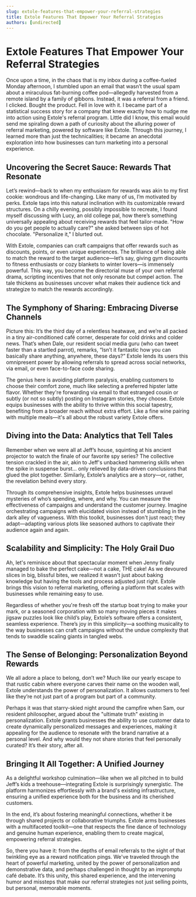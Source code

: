 ```yaml
---
slug: extole-features-that-empower-your-referral-strategies
title: Extole Features That Empower Your Referral Strategies
authors: [undirected]
---
```



# Extole Features That Empower Your Referral Strategies

Once upon a time, in the chaos that is my inbox during a coffee-fueled Monday afternoon, I stumbled upon an email that wasn’t the usual spam about a miraculous fat-burning coffee pod—allegedly harvested from a remote island by a family of gibbons. Instead, it was a referral from a friend. I clicked. Bought the product. Fell in love with it. I became part of a statistical success story for a company that knew exactly how to nudge me into action using Extole's referral program. Little did I know, this email would send me spiraling down a path of curiosity about the alluring power of referral marketing, powered by software like Extole. Through this journey, I learned more than just the technicalities; it became an anecdotal exploration into how businesses can turn marketing into a personal experience.

## Uncovering the Secret Sauce: Rewards That Resonate

Let’s rewind—back to when my enthusiasm for rewards was akin to my first cookie: wondrous and life-changing. Like many of us, I’m motivated by perks. Extole taps into this natural inclination with its customizable reward structures. On a chilly evening, possibly impossible to recreate, I found myself discussing with Lucy, an old college pal, how there’s something universally appealing about receiving rewards that feel tailor-made. "How do you get people to actually care?" she asked between sips of hot chocolate. "Personalize it," I blurted out.

With Extole, companies can craft campaigns that offer rewards such as discounts, points, or even unique experiences. The brilliance of being able to match the reward to the target audience—let’s say, giving gym discounts to fitness enthusiasts or cozy blankets to winter lovers—is immensely powerful. This way, you become the directorial muse of your own referral drama, scripting incentives that not only resonate but compel action. The tale thickens as businesses uncover what makes their audience tick and strategize to match the rewards accordingly.

## The Symphony of Sharing: Embracing Diverse Channels

Picture this: It’s the third day of a relentless heatwave, and we’re all packed in a tiny air-conditioned café corner, desperate for cold drinks and colder news. That’s when Dale, our resident social media guru (who can tweet faster than a startled parrot), remarks, “Isn’t it fantastic how you can basically share anything, anywhere, these days?” Extole lends its users this omnipresent power by allowing referrals to spread across social networks, via email, or even face-to-face code sharing.

The genius here is avoiding platform paralysis, enabling customers to choose their comfort zone, much like selecting a preferred hipster latte flavor. Whether they're forwarding via email to that estranged cousin or subtly (or not so subtly) posting on Instagram stories, they choose. Extole equips businesses with the ability to thrive within this social tapestry, benefiting from a broader reach without extra effort. Like a fine wine pairing with multiple meals—it's all about the robust variety Extole offers. 

## Diving into the Data: Analytics that Tell Tales

Remember when we were all at Jeff’s house, squinting at his ancient projector to watch the finale of our favorite spy series? The collective tension crackled in the air, akin to Jeff's unbacked hammering skills when the spike in suspense burst... only relieved by data-driven conclusions that glued the plot together. Similarly, Extole’s analytics are a story—or, rather, the revelation behind every story.

Through its comprehensive insights, Extole helps businesses unravel mysteries of who’s spending, where, and why. You can measure the effectiveness of campaigns and understand the customer journey. Imagine orchestrating campaigns with elucidated vision instead of stumbling in the dark alley of vagueness. With this toolkit, businesses don't just react; they adapt—adapting various plots like seasoned authors to captivate their audience again and again.

## Scalability and Simplicity: The Holy Grail Duo

Ah, let's reminisce about that spectacular moment when Jenny finally managed to bake the perfect cake—not a cake, THE cake! As we devoured slices in big, blissful bites, we realized it wasn't just about baking knowledge but having the tools and process adjusted just right. Extole brings this vision to referral marketing, offering a platform that scales with businesses while remaining easy to use.

Regardless of whether you're fresh off the startup boat trying to make your mark, or a seasoned corporation with so many moving pieces it makes jigsaw puzzles look like child’s play, Extole’s software offers a consistent, seamless experience. There’s joy in this simplicity—a soothing musicality to the way businesses can craft campaigns without the undue complexity that tends to swaddle scaling giants in tangled webs.

## The Sense of Belonging: Personalization Beyond Rewards

We all adore a place to belong, don’t we? Much like our yearly escape to that rustic cabin where everyone carves their name on the wooden wall, Extole understands the power of personalization. It allows customers to feel like they’re not just part of a program but part of a community.

Perhaps it was that starry-skied night around the campfire when Sam, our resident philosopher, argued about the "ultimate truth" existing in personalization. Extole grants businesses the ability to use customer data to create dynamically personalized messages and experiences, making it appealing for the audience to resonate with the brand narrative at a personal level. And why would they not share stories that feel personally curated? It’s their story, after all.

## Bringing It All Together: A Unified Journey

As a delightful workshop culmination—like when we all pitched in to build Jeff’s kids a treehouse—integrating Extole is surprisingly synergistic. The platform harmonizes effortlessly with a brand's existing infrastructure, ensuring a unified experience both for the business and its cherished customers.

In the end, it’s about fostering meaningful connections, whether it be through shared projects or collaborative triumphs. Extole arms businesses with a multifaceted toolkit—one that respects the fine dance of technology and genuine human experience, enabling them to create magical, empowering referral strategies. 

So, there you have it: from the depths of email referrals to the sight of that twinkling eye as a reward notification pings. We've traveled through the heart of powerful marketing, united by the power of personalization and demonstrative data, and perhaps challenged in thought by an impromptu café debate. It’s this unity, this shared experience, and the intervening humor and missteps that make our referral strategies not just selling points, but personal, memorable moments.